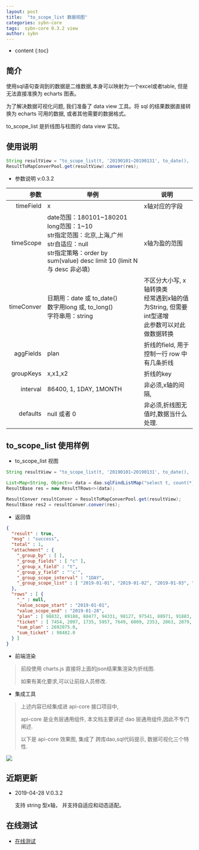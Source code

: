 ```yaml
---
layout: post
title:  "to_scope_list 数据视图"
categories: sybn-core
tags:  sybn-core 0.3.2 view
author: sybn
---
```


* content
{:toc}

## 简介

使用sql语句查询到的数据是二维数据,本身可以映射为一个excel或者table, 但是无法直接准换为 echarts 图表。

为了解决数据可视化问题, 我们准备了 data view 工具。将 sql 的结果数据直接转换为 echarts 可用的数据, 或者其他需要的数据格式。

to_scope_list 是折线图与柱图的 data view 实现。





## 使用说明
```java
String resultView = "to_scope_list(t, '20190101~20190131', to_date(), 't', 'c', '1DAY', 0)"
ResultToMapConverPool.get(resultView).conver(res);
```

* 参数说明 v:0.3.2

参数|举例|说明
---:|----|----
timeField|x|x轴对应的字段
timeScope|date范围：180101~180201<br/>long范围：1~10<br/>str指定范围：北京,上海,广州<br/>str自适应：null<br/>str指定策略：order by sum(value) desc limit 10 (limit N 与  desc 非必填)|x轴为盈的范围
timeConver|日期用：date 或 to_date()<br/>数字用long 或, to_long()<br/>字符串用：string|不区分大小写, x轴转换类<br/>经常遇到x轴的值为String, 但需要int型递增<br/>此参数可以对此做数据转换
aggFields|plan|折线的field, 用于控制一行 row 中有几条折线
groupKeys|x,x1,x2|折线的key
interval|86400, 1, 1DAY, 1MONTH|非必须,x轴的间隔, 
defaults|null 或者 0|非必须,折线图无值时,数据当什么处理.


## to_scope_list 使用样例

* to_scope_list 视图

```java
String resultView = "to_scope_list(t, '20190101~20190131', to_date(), 't', 'c', '1DAY', 0)"

List<Map<String, Object>> data = dao.sqlFindListMap("select t, count(*) as c from table where t between 20180101 and 20180131 group by t order by t")
ResultBase res = new ResultTRows<>(data);

ResultConver resultConver = ResultToMapConverPool.get(resultView);
ResultBase res2 = resultConver.conver(res);
```

* 返回值

```json
{
  "result" : true,
  "msg" : "success",
  "total" : 1,
  "attachment" : {
    "_group_by" : [ ],
    "_group_fields" : [ "c" ],
    "_group_x_field" : "t",
    "_group_y_field" : "'c'",
    "_group_scope_interval" : "1DAY",
    "_group_scope_list" : [ "2019-01-01", "2019-01-02", "2019-01-03", "2019-01-04", "2019-01-05", "2019-01-06", "2019-01-07", "2019-01-08", "2019-01-09", "2019-01-10", "2019-01-11", "2019-01-12", "2019-01-13", "2019-01-14", "2019-01-15", "2019-01-16", "2019-01-17", "2019-01-18", "2019-01-19", "2019-01-20", "2019-01-21", "2019-01-22", "2019-01-23", "2019-01-24", "2019-01-25", "2019-01-26", "2019-01-27", "2019-01-28" ]
  },
  "rows" : [ {
    "_" : null,
    "value_scope_start" : "2019-01-01",
    "value_scope_end" : "2019-01-28",
    "plan" : [ 98832, 89188, 88477, 94331, 98127, 97541, 88971, 91883, 90769, 89554, 101539, 101411, 100595, 91890, 91782, 92129, 91568, 102538, 103876, 103814, 95736, 95367, 95750, 96365, 99826, 102768, 102364, 95084 ],
    "ticket" : [ 7454, 2097, 1735, 5957, 7649, 6009, 2353, 2063, 2079, 2012, 3611, 5106, 4042, 2010, 1882, 2137, 2105, 3713, 5120, 4895, 2455, 2133, 2428, 2114, 4300, 4458, 4071, 2494 ],
    "sum_plan" : 2692075.0,
    "sum_ticket" : 98482.0
  } ]
}
```

* 前端渲染

> 前段使用 charts.js 直接将上面的json结果集渲染为折线图.
>
> 如果有美化要求,可以让前段人员修改.

* 集成工具

> 上述内容已经集成进 api-core 接口项目中,  
> 
> api-core 是业务层通用组件, 本文档主要讲述 dao 层通用组件,因此不专门阐述.
>
> 以下是 api-core 效果图, 集成了 跨库dao,sql代码提示, 数据可视化三个特性.

![]({{site.baseurl}}/images/api_core2.png)



## 近期更新 

* 2019-04-28 V:0.3.2
	
	支持 string 型x轴， 并支持自适应和动态适配。



## 在线测试

- [在线测试]({{site.baseurl}}/2019/07/25/web-sql/)
